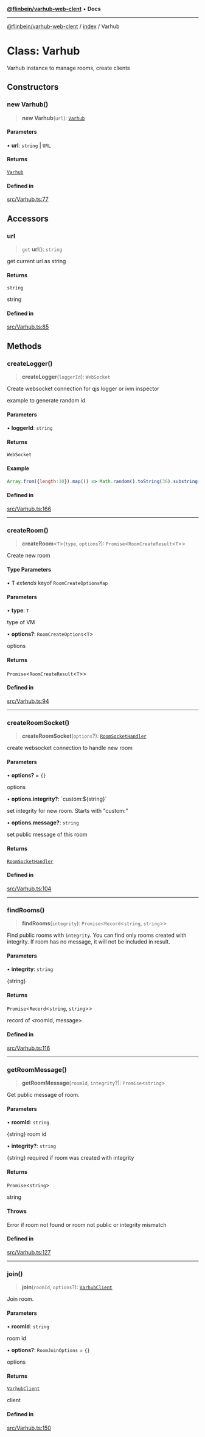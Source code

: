 [**@flinbein/varhub-web-clent**](../../README.md) • **Docs**

***

[@flinbein/varhub-web-clent](../../modules.md) / [index](../README.md) / Varhub

# Class: Varhub

Varhub instance to manage rooms, create clients

## Constructors

### new Varhub()

> **new Varhub**(`url`): [`Varhub`](Varhub.md)

#### Parameters

• **url**: `string` \| `URL`

#### Returns

[`Varhub`](Varhub.md)

#### Defined in

[src/Varhub.ts:77](https://github.com/flinbein/varhub-web-client/blob/aa44d85b8fc9ef58d47827a2d69f4ed0b37f6112/src/Varhub.ts#L77)

## Accessors

### url

> `get` **url**(): `string`

get current url as string

#### Returns

`string`

string

#### Defined in

[src/Varhub.ts:85](https://github.com/flinbein/varhub-web-client/blob/aa44d85b8fc9ef58d47827a2d69f4ed0b37f6112/src/Varhub.ts#L85)

## Methods

### createLogger()

> **createLogger**(`loggerId`): `WebSocket`

Create websocket connection for qjs logger or ivm inspector

example to generate random id

#### Parameters

• **loggerId**: `string`

#### Returns

`WebSocket`

#### Example

```js
Array.from({length:10}).map(() => Math.random().toString(36).substring(2)).join("")
```

#### Defined in

[src/Varhub.ts:166](https://github.com/flinbein/varhub-web-client/blob/aa44d85b8fc9ef58d47827a2d69f4ed0b37f6112/src/Varhub.ts#L166)

***

### createRoom()

> **createRoom**\<`T`\>(`type`, `options`?): `Promise`\<`RoomCreateResult`\<`T`\>\>

Create new room

#### Type Parameters

• **T** *extends* keyof `RoomCreateOptionsMap`

#### Parameters

• **type**: `T`

type of VM

• **options?**: `RoomCreateOptions`\<`T`\>

options

#### Returns

`Promise`\<`RoomCreateResult`\<`T`\>\>

#### Defined in

[src/Varhub.ts:94](https://github.com/flinbein/varhub-web-client/blob/aa44d85b8fc9ef58d47827a2d69f4ed0b37f6112/src/Varhub.ts#L94)

***

### createRoomSocket()

> **createRoomSocket**(`options`?): [`RoomSocketHandler`](RoomSocketHandler.md)

create websocket connection to handle new room

#### Parameters

• **options?** = `{}`

options

• **options.integrity?**: \`custom:$\{string\}\`

set integrity for new room. Starts with "custom:"

• **options.message?**: `string`

set public message of this room

#### Returns

[`RoomSocketHandler`](RoomSocketHandler.md)

#### Defined in

[src/Varhub.ts:104](https://github.com/flinbein/varhub-web-client/blob/aa44d85b8fc9ef58d47827a2d69f4ed0b37f6112/src/Varhub.ts#L104)

***

### findRooms()

> **findRooms**(`integrity`): `Promise`\<`Record`\<`string`, `string`\>\>

Find public rooms with `integrity`.
You can find only rooms created with integrity.
If room has no message, it will not be included in result.

#### Parameters

• **integrity**: `string`

{string}

#### Returns

`Promise`\<`Record`\<`string`, `string`\>\>

record of <roomId, message>.

#### Defined in

[src/Varhub.ts:116](https://github.com/flinbein/varhub-web-client/blob/aa44d85b8fc9ef58d47827a2d69f4ed0b37f6112/src/Varhub.ts#L116)

***

### getRoomMessage()

> **getRoomMessage**(`roomId`, `integrity`?): `Promise`\<`string`\>

Get public message of room.

#### Parameters

• **roomId**: `string`

{string} room id

• **integrity?**: `string`

{string} required if room was created with integrity

#### Returns

`Promise`\<`string`\>

string

#### Throws

Error if room not found or room not public or integrity mismatch

#### Defined in

[src/Varhub.ts:127](https://github.com/flinbein/varhub-web-client/blob/aa44d85b8fc9ef58d47827a2d69f4ed0b37f6112/src/Varhub.ts#L127)

***

### join()

> **join**(`roomId`, `options`?): [`VarhubClient`](VarhubClient.md)

Join room.

#### Parameters

• **roomId**: `string`

room id

• **options?**: `RoomJoinOptions` = `{}`

options

#### Returns

[`VarhubClient`](VarhubClient.md)

client

#### Defined in

[src/Varhub.ts:150](https://github.com/flinbein/varhub-web-client/blob/aa44d85b8fc9ef58d47827a2d69f4ed0b37f6112/src/Varhub.ts#L150)
